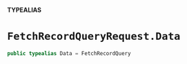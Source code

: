 **TYPEALIAS**

# `FetchRecordQueryRequest.Data`

```swift
public typealias Data = FetchRecordQuery
```
